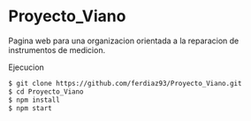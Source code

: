 # Proyecto_Viano
Pagina web para una organizacion orientada a la reparacion de instrumentos de medicion.

Ejecucion

```sh
$ git clone https://github.com/ferdiaz93/Proyecto_Viano.git 
$ cd Proyecto_Viano
$ npm install
$ npm start